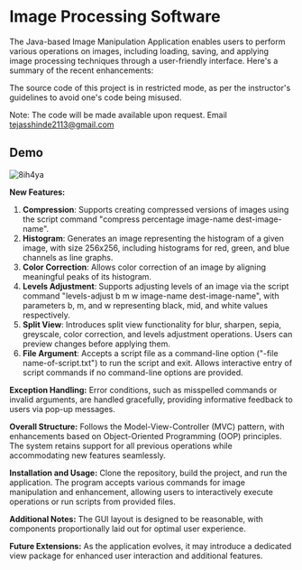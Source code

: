 

# Image Processing Software

The Java-based Image Manipulation Application enables users to perform various operations on images, including loading, saving, and applying image processing techniques through a user-friendly interface. Here's a summary of the recent enhancements:

The source code of this project is in restricted mode, as per the instructor's guidelines to avoid one's code being misused.

Note: The code will be made available upon request. Email tejasshinde2113@gmail.com

## Demo


![8ih4ya](https://github.com/ameyagidh/ImageProcessingSoftware/assets/65457905/cd0f7c07-29dc-4cff-9ab2-8dc0cb949689)

**New Features:**
1. **Compression**: Supports creating compressed versions of images using the script command "compress percentage image-name dest-image-name".
2. **Histogram**: Generates an image representing the histogram of a given image, with size 256x256, including histograms for red, green, and blue channels as line graphs.
3. **Color Correction**: Allows color correction of an image by aligning meaningful peaks of its histogram.
4. **Levels Adjustment**: Supports adjusting levels of an image via the script command "levels-adjust b m w image-name dest-image-name", with parameters b, m, and w representing black, mid, and white values respectively.
5. **Split View**: Introduces split view functionality for blur, sharpen, sepia, greyscale, color correction, and levels adjustment operations. Users can preview changes before applying them.
6. **File Argument**: Accepts a script file as a command-line option ("-file name-of-script.txt") to run the script and exit. Allows interactive entry of script commands if no command-line options are provided.



**Exception Handling:**
Error conditions, such as misspelled commands or invalid arguments, are handled gracefully, providing informative feedback to users via pop-up messages.

**Overall Structure:**
Follows the Model-View-Controller (MVC) pattern, with enhancements based on Object-Oriented Programming (OOP) principles. The system retains support for all previous operations while accommodating new features seamlessly.

**Installation and Usage:**
Clone the repository, build the project, and run the application. The program accepts various commands for image manipulation and enhancement, allowing users to interactively execute operations or run scripts from provided files.

**Additional Notes:**
The GUI layout is designed to be reasonable, with components proportionally laid out for optimal user experience.

**Future Extensions:**
As the application evolves, it may introduce a dedicated view package for enhanced user interaction and additional features.
